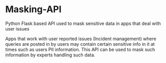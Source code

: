 # Masking-API
Python Flask based API used to mask sensitive data in apps that deal with user issues 

Apps that work with user reported issues (Incident management) where queries are posted in by users may contain certain sensitive info in it at times such as users PII information.
This API can be used to mask such information by experts handling such data.

